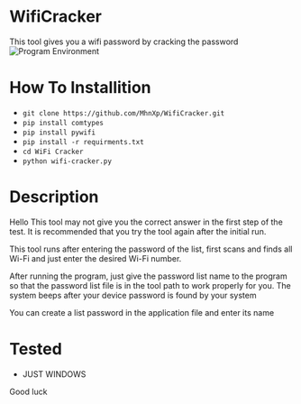 # WifiCracker
This tool gives you a wifi password by cracking the password
![Program Environment](https://www.uplooder.net/img/image/89/b881027b9f46b22a41046145f369e4a1/Screenshot-(9).png)

# How To Installition
* ` git clone https://github.com/MhnXp/WifiCracker.git `
* `pip install comtypes`
* `pip install pywifi`
* `pip install -r requirments.txt`
* `cd WiFi Cracker `
* `python wifi-cracker.py `

# Description
Hello
This tool may not give you the correct answer in the first step of the test. It is recommended that you try the tool again after the initial run.


This tool runs after entering the password of the list, first scans and finds all Wi-Fi and just enter the desired Wi-Fi number.


After running the program, just give the password list name to the program so that the password list file is in the tool path to work properly for you.
The system beeps after your device password is found by your system

You can create a list password in the application file and enter its name

# Tested 
* JUST WINDOWS

Good luck





